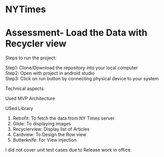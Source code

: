 # NYTimes
# Assessment- Load the Data with Recycler view


Steps to run the project:

Step1: Clone/Download the repository into your local computer     
Step2: Open with project in android studio      
Step3: Click on run button by connecting physical device to your system    

Technical aspects:

Used MVP Architecture

USed Library
1. Retrofit: To fetch the data from NY Times server
2. Glide: To displaying images
3. Recyclerview: Display list of Articles
4. Cardview: To Design the Row view
5. Butterknife: For View injection

I did not cover unit test cases due to Release work in office.
